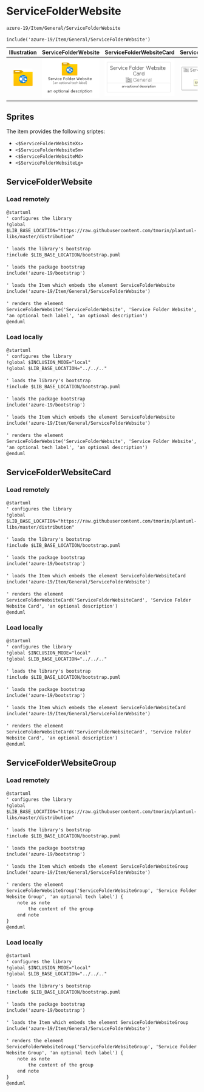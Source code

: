 # ServiceFolderWebsite


```text
azure-19/Item/General/ServiceFolderWebsite
```

```text
include('azure-19/Item/General/ServiceFolderWebsite')
```



| Illustration | ServiceFolderWebsite | ServiceFolderWebsiteCard | ServiceFolderWebsiteGroup |
| :---: | :---: | :---: | :---: |
| ![illustration for Illustration](../../../azure-19/Item/General/ServiceFolderWebsite.png) | ![illustration for ServiceFolderWebsite](../../../azure-19/Item/General/ServiceFolderWebsite.Local.png) | ![illustration for ServiceFolderWebsiteCard](../../../azure-19/Item/General/ServiceFolderWebsiteCard.Local.png) | ![illustration for ServiceFolderWebsiteGroup](../../../azure-19/Item/General/ServiceFolderWebsiteGroup.Local.png) |



## Sprites
The item provides the following sriptes:

- `<$ServiceFolderWebsiteXs>`
- `<$ServiceFolderWebsiteSm>`
- `<$ServiceFolderWebsiteMd>`
- `<$ServiceFolderWebsiteLg>`





## ServiceFolderWebsite

### Load remotely
```plantuml
@startuml
' configures the library
!global $LIB_BASE_LOCATION="https://raw.githubusercontent.com/tmorin/plantuml-libs/master/distribution"

' loads the library's bootstrap
!include $LIB_BASE_LOCATION/bootstrap.puml

' loads the package bootstrap
include('azure-19/bootstrap')

' loads the Item which embeds the element ServiceFolderWebsite
include('azure-19/Item/General/ServiceFolderWebsite')

' renders the element
ServiceFolderWebsite('ServiceFolderWebsite', 'Service Folder Website', 'an optional tech label', 'an optional description')
@enduml
```

### Load locally
```plantuml
@startuml
' configures the library
!global $INCLUSION_MODE="local"
!global $LIB_BASE_LOCATION="../../.."

' loads the library's bootstrap
!include $LIB_BASE_LOCATION/bootstrap.puml

' loads the package bootstrap
include('azure-19/bootstrap')

' loads the Item which embeds the element ServiceFolderWebsite
include('azure-19/Item/General/ServiceFolderWebsite')

' renders the element
ServiceFolderWebsite('ServiceFolderWebsite', 'Service Folder Website', 'an optional tech label', 'an optional description')
@enduml
```

## ServiceFolderWebsiteCard

### Load remotely
```plantuml
@startuml
' configures the library
!global $LIB_BASE_LOCATION="https://raw.githubusercontent.com/tmorin/plantuml-libs/master/distribution"

' loads the library's bootstrap
!include $LIB_BASE_LOCATION/bootstrap.puml

' loads the package bootstrap
include('azure-19/bootstrap')

' loads the Item which embeds the element ServiceFolderWebsiteCard
include('azure-19/Item/General/ServiceFolderWebsite')

' renders the element
ServiceFolderWebsiteCard('ServiceFolderWebsiteCard', 'Service Folder Website Card', 'an optional description')
@enduml
```

### Load locally
```plantuml
@startuml
' configures the library
!global $INCLUSION_MODE="local"
!global $LIB_BASE_LOCATION="../../.."

' loads the library's bootstrap
!include $LIB_BASE_LOCATION/bootstrap.puml

' loads the package bootstrap
include('azure-19/bootstrap')

' loads the Item which embeds the element ServiceFolderWebsiteCard
include('azure-19/Item/General/ServiceFolderWebsite')

' renders the element
ServiceFolderWebsiteCard('ServiceFolderWebsiteCard', 'Service Folder Website Card', 'an optional description')
@enduml
```

## ServiceFolderWebsiteGroup

### Load remotely
```plantuml
@startuml
' configures the library
!global $LIB_BASE_LOCATION="https://raw.githubusercontent.com/tmorin/plantuml-libs/master/distribution"

' loads the library's bootstrap
!include $LIB_BASE_LOCATION/bootstrap.puml

' loads the package bootstrap
include('azure-19/bootstrap')

' loads the Item which embeds the element ServiceFolderWebsiteGroup
include('azure-19/Item/General/ServiceFolderWebsite')

' renders the element
ServiceFolderWebsiteGroup('ServiceFolderWebsiteGroup', 'Service Folder Website Group', 'an optional tech label') {
    note as note
        the content of the group
    end note
}
@enduml
```

### Load locally
```plantuml
@startuml
' configures the library
!global $INCLUSION_MODE="local"
!global $LIB_BASE_LOCATION="../../.."

' loads the library's bootstrap
!include $LIB_BASE_LOCATION/bootstrap.puml

' loads the package bootstrap
include('azure-19/bootstrap')

' loads the Item which embeds the element ServiceFolderWebsiteGroup
include('azure-19/Item/General/ServiceFolderWebsite')

' renders the element
ServiceFolderWebsiteGroup('ServiceFolderWebsiteGroup', 'Service Folder Website Group', 'an optional tech label') {
    note as note
        the content of the group
    end note
}
@enduml
```

